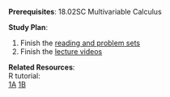 **Prerequisites**:
18.02SC Multivariable Calculus

**Study Plan**:
1. Finish the [reading and problem sets](https://ocw.mit.edu/courses/18-05-introduction-to-probability-and-statistics-spring-2014/pages/calendar/)
2. Finish the [lecture videos](https://ocw.mit.edu/courses/6-041-probabilistic-systems-analysis-and-applied-probability-fall-2010/video_galleries/video-lectures/)

**Related Resources**:  
R tutorial:  
[1A](https://ocw.mit.edu/courses/18-05-introduction-to-probability-and-statistics-spring-2014/pages/r-tutorial-1a-basics/)
[1B](https://ocw.mit.edu/courses/18-05-introduction-to-probability-and-statistics-spring-2014/pages/r-tutorial-1b-random-numbers/)